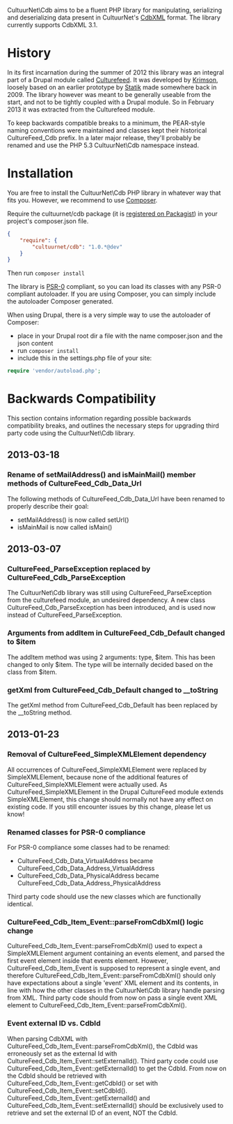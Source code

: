 CultuurNet\Cdb aims to be a fluent PHP library for manipulating, serializing
and deserializing data present in CultuurNet's [CdbXML][cdbxml] format. The library
currently supports CdbXML 3.1.

History
=======

In its first incarnation during the summer of 2012 this library was an integral part
of a Drupal module called [Culturefeed][culturefeed]. It was developed by [Krimson][krimson],
loosely based on an earlier prototype by [Statik][statik] made somewhere back in 2009.
The library however was meant to be generally useable from the start, and not to be tightly
coupled with a Drupal module. So in February 2013 it was extracted from the Culturefeed module.

To keep backwards compatible breaks to a minimum, the PEAR-style naming conventions were maintained
and classes kept their historical CultureFeed_Cdb prefix. In a later major release, they'll probably
 be renamed and use the PHP 5.3 CultuurNet\Cdb namespace instead.

Installation
============

You are free to install the CultuurNet\Cdb PHP library in whatever way that fits you.
However, we recommend to use [Composer][composer].

Require the cultuurnet/cdb package (it is [registered on Packagist][packagist]) in
your project's composer.json file.

```json
{
    "require": {
        "cultuurnet/cdb": "1.0.*@dev"
    }
}
```

Then run ``composer install``

The library is [PSR-0][psr-0] compliant, so you can load its classes with any
PSR-0 compliant autoloader. If you are using Composer, you can simply
include the autoloader Composer generated.

When using Drupal, there is a very simple way to use the autoloader of Composer:

- place in your Drupal root dir a file with the name composer.json and the json content
- run ``composer install``
- include this in the settings.php file of your site:

```php
require 'vendor/autoload.php';
```

Backwards Compatibility
=======================

This section contains information regarding possible backwards compatibility breaks, and outlines
the necessary steps for upgrading third party code using the CultuurNet\Cdb library.

2013-03-18
----------

### Rename of setMailAddress() and isMainMail() member methods of CultureFeed_Cdb_Data_Url ###

The following methods of CultureFeed_Cdb_Data_Url have been renamed to properly describe their goal:

* setMailAddress() is now called setUrl()
* isMainMail is now called isMain()

2013-03-07
----------

### CultureFeed_ParseException replaced by CultureFeed_Cdb_ParseException ###

The CultuurNet\Cdb library was still using CultureFeed_ParseException from the culturefeed module,
an undesired dependency. A new class CultureFeed_Cdb_ParseException has been introduced, and is used
now instead of CultureFeed_ParseException.

### Arguments from addItem in CultureFeed_Cdb_Default changed to $item ###

The addItem method was using 2 arguments: type, $item. This has been changed to only $item.
The type will be internally decided based on the class from $item.

### getXml from CultureFeed_Cdb_Default changed to __toString ###

The getXml method from CultureFeed_Cdb_Default has been replaced by the __toString method.

2013-01-23
----------

### Removal of CultureFeed_SimpleXMLElement dependency ###

All occurrences of CultureFeed_SimpleXMLElement were replaced by SimpleXMLElement, because none
of the additional features of CultureFeed_SimpleXMLElement were actually used. As
CultureFeed_SimpleXMLElement in the Drupal CultureFeed module extends SimpleXMLElement, this
change should normally not have any effect on existing code. If you still encounter issues by this
change, please let us know!

### Renamed classes for PSR-0 compliance ###

For PSR-0 compliance some classes had to be renamed:

- CultureFeed_Cdb_Data_VirtualAddress became CultureFeed_Cdb_Data_Address_VirtualAddress
- CultureFeed_Cdb_Data_PhysicalAddress became CultureFeed_Cdb_Data_Address_PhysicalAddress

Third party code should use the new classes which are functionally identical.

### CultureFeed_Cdb_Item_Event::parseFromCdbXml() logic change ###

CultureFeed_Cdb_Item_Event::parseFromCdbXml() used to expect a SimpleXMLElement argument
containing an events element, and parsed the first event element inside that events element.
However, CultureFeed_Cdb_Item_Event is supposed to represent a single event, and therefore
CultureFeed_Cdb_Item_Event::parseFromCdbXml() should only have expectations about a single
'event' XML element and its contents, in line with how the other classes in the CultuurNet\Cdb
library handle parsing from XML. Third party code should from now on pass a single event
XML element to CultureFeed_Cdb_Item_Event::parseFromCdbXml().

### Event external ID vs. CdbId ###
When parsing CdbXML with CultureFeed_Cdb_Item_Event::parseFromCdbXml(), the CdbId was erroneously set as
the external Id with CultureFeed_Cdb_Item_Event::setExternalId(). Third party code could use
CultureFeed_Cdb_Item_Event::getExternalId() to get the CdbId. From now on the CdbId should be retrieved with
CultureFeed_Cdb_Item_Event::getCdbId() or set with CultureFeed_Cdb_Item_Event::setCdbId().
CultureFeed_Cdb_Item_Event::getExternalId() and CultureFeed_Cdb_Item_Event::setExternalId()
should be exclusively used to retrieve and set the external ID of an event, NOT the CdbId.

[composer]: http://getcomposer.org
[packagist]: https://packagist.org/packages/cultuurnet/cdb
[psr-0]: https://github.com/php-fig/fig-standards/blob/master/accepted/PSR-0.md
[culturefeed]: https://github.com/cultuurnet/culturefeed
[cdbxml]: http://www.cultuurdatabank.com/CdbXML/
[krimson]: http://www.krimson.be
[statik]: http://www.statik.be
